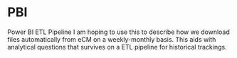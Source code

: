 # PBI
Power BI ETL Pipeline
I am hoping to use this to describe how we download files automatically from eCM on a weekly-monthly basis. This aids with analytical questions that survives on a ETL pipeline for historical trackings.
